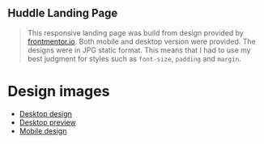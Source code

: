 ## Huddle Landing Page

> This responsive landing page was build from design provided by [frontmentor.io](https://www.frontendmentor.io/challenges/huddle-landing-page-with-a-single-introductory-section-B_2Wvxgi0).
> Both mobile and desktop version were provided. The designs were in JPG static format. This means 
that I had to use my best judgment for styles such as `font-size`, `padding` and `margin`.

# Design images
- [Desktop design](https://github.com/mariusz79/Huddle-Landing-Page/blob/master/assets/design/desktop-design.jpg)
- [Desktop preview](https://github.com/mariusz79/Huddle-Landing-Page/blob/master/assets/design/desktop-preview.jpg)
- [Mobile design](https://github.com/mariusz79/Huddle-Landing-Page/blob/master/assets/design/mobile-design.jpg)